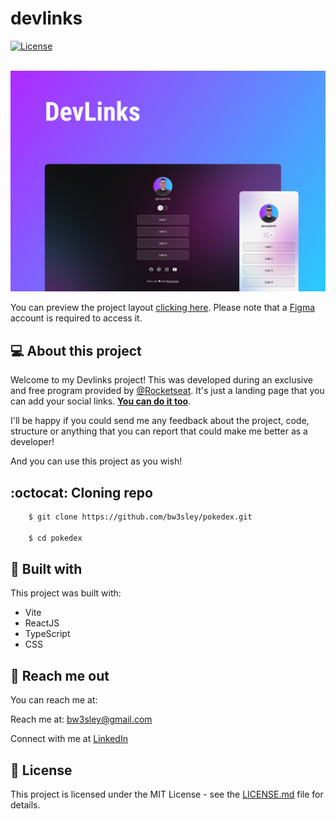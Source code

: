 # devlinks

<a href="./LICENSE.md">
    <img src="https://img.shields.io/badge/license-MIT-blue.svg" alt="License"/>
</a>

</br>
</br>

![Preview Screen](./assets/devlinks-cover.jpg)

You can preview the project layout [clicking here](https://www.figma.com/community/file/1187422022288947321). Please note that a [Figma](https://figma.com) account is required to access it.
## 💻 About this project

Welcome to my Devlinks project! This was developed during an exclusive and free program provided by [@Rocketseat](https://rocketseat.com.br). It's just a landing page that you can add your social links. [**You can do it too**](https://www.rocketseat.com.br/devlinks).

I'll be happy if you could send me any feedback about the project, code, structure or anything that you can report that could make me better as a developer!

And you can use this project as you wish!

## :octocat: Cloning repo

```bash
    $ git clone https://github.com/bw3sley/pokedex.git
    
    $ cd pokedex 
```

## 🚀 Built with

This project was built with:

- Vite
- ReactJS
- TypeScript
- CSS

## 📩 Reach me out

You can reach me at:

Reach me at: bw3sley@gmail.com

Connect with me at [LinkedIn](https://www.linkedin.com/in/bw3sley)

## 📝 License

This project is licensed under the MIT License - see the [LICENSE.md](./LICENSE.md) file for details.
